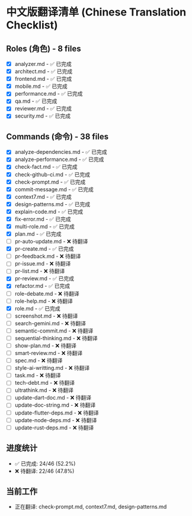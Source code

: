 # 中文版翻译清单 (Chinese Translation Checklist)

## Roles (角色) - 8 files
- [x] analyzer.md - ✅ 已完成
- [x] architect.md - ✅ 已完成
- [x] frontend.md - ✅ 已完成
- [x] mobile.md - ✅ 已完成
- [x] performance.md - ✅ 已完成
- [x] qa.md - ✅ 已完成
- [x] reviewer.md - ✅ 已完成
- [x] security.md - ✅ 已完成

## Commands (命令) - 38 files
- [x] analyze-dependencies.md - ✅ 已完成
- [x] analyze-performance.md - ✅ 已完成
- [x] check-fact.md - ✅ 已完成
- [x] check-github-ci.md - ✅ 已完成
- [x] check-prompt.md - ✅ 已完成
- [x] commit-message.md - ✅ 已完成
- [x] context7.md - ✅ 已完成
- [x] design-patterns.md - ✅ 已完成
- [x] explain-code.md - ✅ 已完成
- [x] fix-error.md - ✅ 已完成
- [x] multi-role.md - ✅ 已完成
- [x] plan.md - ✅ 已完成
- [ ] pr-auto-update.md - ❌ 待翻译
- [x] pr-create.md - ✅ 已完成
- [ ] pr-feedback.md - ❌ 待翻译
- [ ] pr-issue.md - ❌ 待翻译
- [ ] pr-list.md - ❌ 待翻译
- [x] pr-review.md - ✅ 已完成
- [x] refactor.md - ✅ 已完成
- [ ] role-debate.md - ❌ 待翻译
- [ ] role-help.md - ❌ 待翻译
- [x] role.md - ✅ 已完成
- [ ] screenshot.md - ❌ 待翻译
- [ ] search-gemini.md - ❌ 待翻译
- [ ] semantic-commit.md - ❌ 待翻译
- [ ] sequential-thinking.md - ❌ 待翻译
- [ ] show-plan.md - ❌ 待翻译
- [ ] smart-review.md - ❌ 待翻译
- [ ] spec.md - ❌ 待翻译
- [ ] style-ai-writting.md - ❌ 待翻译
- [ ] task.md - ❌ 待翻译
- [ ] tech-debt.md - ❌ 待翻译
- [ ] ultrathink.md - ❌ 待翻译
- [ ] update-dart-doc.md - ❌ 待翻译
- [ ] update-doc-string.md - ❌ 待翻译
- [ ] update-flutter-deps.md - ❌ 待翻译
- [ ] update-node-deps.md - ❌ 待翻译
- [ ] update-rust-deps.md - ❌ 待翻译

## 进度统计
- ✅ 已完成: 24/46 (52.2%)
- ❌ 待翻译: 22/46 (47.8%)

## 当前工作
- 正在翻译: check-prompt.md, context7.md, design-patterns.md
